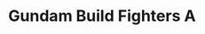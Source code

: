--- 
title: "Gundam Build Fighters A"
publishdate: "2019-9-20T16:48:46+02:00"
src: "https://365manga.net/manga/gundam-build-fighters-a"
image: "https://data.365manga.net/images/thumbnails/1787-gundam-build-fighters-a.jpg"
description: "10 years ago, Tatsuya Yuuki befriended a boy who taught him all about Gunpla and battling. This is the story about the GBF world back then, showing Tatsuya’s backstory and progression as an amazing builder and fighter!"
---